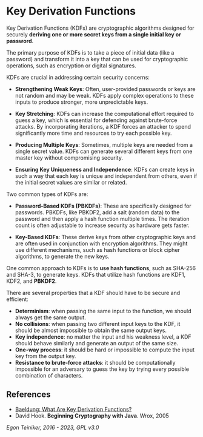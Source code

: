 # Key Derivation Functions

Key Derivation Functions (KDFs) are cryptographic algorithms designed for securely 
**deriving one or more secret keys from a single initial key or password**. 

The primary purpose of KDFs is to take a piece of initial data (like a password) and transform 
it into a key that can be used for cryptographic operations, such as encryption or digital signatures. 

KDFs are crucial in addressing certain security concerns:
* **Strengthening Weak Keys**: Often, user-provided passwords or keys are not random and may be weak. 
  KDFs apply complex operations to these inputs to produce stronger, more unpredictable keys.

* **Key Stretching**: KDFs can increase the computational effort required to guess a key, which is 
  essential for defending against brute-force attacks. By incorporating iterations, a KDF forces an 
  attacker to spend significantly more time and resources to try each possible key.

* **Producing Multiple Keys**: Sometimes, multiple keys are needed from a single secret value. KDFs can 
  generate several different keys from one master key without compromising security.

* **Ensuring Key Uniqueness and Independence**: KDFs can create keys in such a way that each key is 
  unique and independent from others, even if the initial secret values are similar or related.

Two common types of KDFs are:

* **Password-Based KDFs (PBKDFs)**: These are specifically designed for passwords. PBKDFs, like PBKDF2, 
  add a salt (random data) to the password and then apply a hash function multiple times. 
  The iteration count is often adjustable to increase security as hardware gets faster.

* **Key-Based KDFs**: These derive keys from other cryptographic keys and are often used in conjunction 
  with encryption algorithms. They might use different mechanisms, such as hash functions or block cipher 
  algorithms, to generate the new keys.

One common approach to KDFs is to **use hash functions**, such as SHA-256 and SHA-3, to generate keys. 
KDFs that utilize hash functions are KDF1, KDF2, and **PBKDF2**.

There are several properties that a KDF should have to be secure and efficient:
* **Determinism**: when passing the same input to the function, we should always get the same output.
* **No collisions**: when passing two different input keys to the KDF, it should be almost impossible 
  to obtain the same output keys.
* **Key independence**: no matter the input and his weakness level, a KDF should behave similarly and 
  generate an output of the same size.
* **One-way process**: it should be hard or impossible to compute the input key from the output key.
* **Resistance to brute-force attacks**: it should be computationally impossible for an adversary 
  to guess the key by trying every possible combination of characters.


## References
* [Baeldung: What Are Key Derivation Functions?](https://www.baeldung.com/cs/kdf-cryptography)
* David Hook. **Beginning Cryptography with Java**. Wrox, 2005
  

*Egon Teiniker, 2016 - 2023, GPL v3.0* 